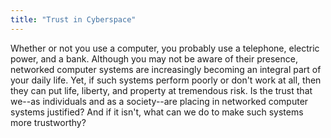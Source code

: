 ```yaml
---
title: "Trust in Cyberspace"
---
```


Whether or not you use a computer, you probably use a telephone, electric power, and a bank. Although you may not be aware of their presence, networked computer systems are increasingly becoming an integral part of your daily life. Yet, if such systems perform poorly or don't work at all, then they can put life, liberty, and property at tremendous risk. Is the trust that we--as individuals and as a society--are placing in networked computer systems justified? And if it isn't, what can we do to make such systems more trustworthy?

